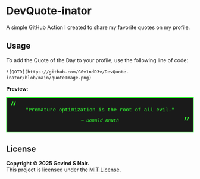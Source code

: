 # DevQuote-inator
A simple GitHub Action I created to share my favorite quotes on my profile.

## Usage
To add the Quote of the Day to your profile, use the following line of code:

```
![QOTD](https://github.com/G0v1ndD3v/DevQuote-inator/blob/main/quoteImage.png)
```

**Preview**:

![QOTD](https://github.com/G0v1ndD3v/DevQuote-inator/blob/main/quoteImage.png)

## License
**Copyright © 2025 Govind S Nair.** \
This project is licensed under the [MIT License](./LICENSE).

